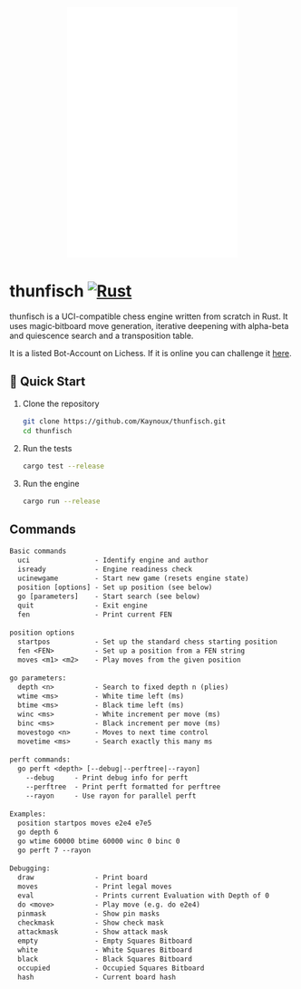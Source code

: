 <p align="center">
  <img src="./media/logo.png" alt="logo" width="300"/>
</p>

# thunfisch [![Rust](https://github.com/Kaynoux/thunfisch/actions/workflows/rust.yml/badge.svg)](https://github.com/Kaynoux/thunfisch/actions/workflows/rust.yml)

thunfisch is a UCI-compatible chess engine written from scratch in Rust. It uses magic‐bitboard move generation, iterative deepening with alpha-beta and quiescence search and a transposition table.

It is a listed Bot-Account on Lichess. If it is online you can challenge it [here](https://lichess.org/@/thunfisch-bot).

## 🚀 Quick Start

1. Clone the repository

   ```bash
   git clone https://github.com/Kaynoux/thunfisch.git
   cd thunfisch
   ```

2. Run the tests

   ```bash
   cargo test --release
   ```

3. Run the engine

   ```bash
   cargo run --release
   ```

## Commands
```
Basic commands
  uci                - Identify engine and author
  isready            - Engine readiness check
  ucinewgame         - Start new game (resets engine state)
  position [options] - Set up position (see below)
  go [parameters]    - Start search (see below)
  quit               - Exit engine
  fen                - Print current FEN

position options
  startpos           - Set up the standard chess starting position
  fen <FEN>          - Set up a position from a FEN string
  moves <m1> <m2>    - Play moves from the given position

go parameters:
  depth <n>          - Search to fixed depth n (plies)
  wtime <ms>         - White time left (ms)
  btime <ms>         - Black time left (ms)
  winc <ms>          - White increment per move (ms)
  binc <ms>          - Black increment per move (ms)
  movestogo <n>      - Moves to next time control
  movetime <ms>      - Search exactly this many ms

perft commands:
  go perft <depth> [--debug|--perftree|--rayon]
    --debug     - Print debug info for perft
    --perftree  - Print perft formatted for perftree
    --rayon     - Use rayon for parallel perft

Examples:
  position startpos moves e2e4 e7e5
  go depth 6
  go wtime 60000 btime 60000 winc 0 binc 0
  go perft 7 --rayon

Debugging:
  draw               - Print board
  moves              - Print legal moves
  eval               - Prints current Evaluation with Depth of 0
  do <move>          - Play move (e.g. do e2e4)
  pinmask            - Show pin masks
  checkmask          - Show check mask
  attackmask         - Show attack mask
  empty              - Empty Squares Bitboard
  white              - White Squares Bitboard
  black              - Black Squares Bitboard
  occupied           - Occupied Squares Bitboard
  hash               - Current board hash
```
